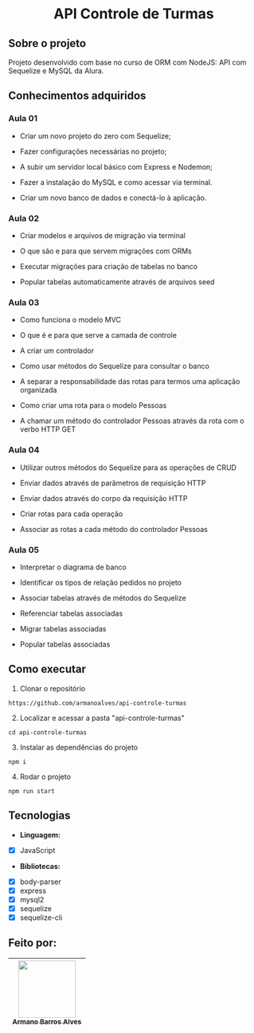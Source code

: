 # 
 # <p align="center" > API Controle de Turmas </p> 

## Sobre o projeto

Projeto desenvolvido com base no curso de ORM com NodeJS: API com Sequelize e MySQL da Alura.

## Conhecimentos adquiridos

### Aula 01

- Criar um novo projeto do zero com Sequelize;

- Fazer configurações necessárias no projeto;

- A subir um servidor local básico com Express e Nodemon;

- Fazer a instalação do MySQL e como acessar via terminal.

- Criar um novo banco de dados e conectá-lo à aplicação.

### Aula 02

- Criar modelos e arquivos de migração via terminal

- O que são e para que servem migrações com ORMs

- Executar migrações para criação de tabelas no banco

- Popular tabelas automaticamente através de arquivos seed

### Aula 03

- Como funciona o modelo MVC

- O que é e para que serve a camada de controle

- A criar um controlador

- Como usar métodos do Sequelize para consultar o banco

- A separar a responsabilidade das rotas para termos uma aplicação organizada

- Como criar uma rota para o modelo Pessoas

- A chamar um método do controlador Pessoas através da rota com o verbo HTTP GET

### Aula 04 

- Utilizar outros métodos do Sequelize para as operações de CRUD

- Enviar dados através de parâmetros de requisição HTTP

- Enviar dados através do corpo da requisição HTTP

- Criar rotas para cada operação

- Associar as rotas a cada método do controlador Pessoas

### Aula 05 

- Interpretar o diagrama de banco

- Identificar os tipos de relação pedidos no projeto

- Associar tabelas através de métodos do Sequelize

- Referenciar tabelas associadas

- Migrar tabelas associadas

- Popular tabelas associadas

## Como executar

1. Clonar o repositório

  ```
  https://github.com/armanoalves/api-controle-turmas
  ```

2. Localizar e acessar a pasta "api-controle-turmas"

  ```
  cd api-controle-turmas
  ```
3. Instalar as dependências do projeto

  ```
  npm i
  ```
4. Rodar o projeto

  ```
  npm run start
  ```

## Tecnologias

  * **Linguagem:** 
  - [x] JavaScript
 
  * **Bibliotecas:**
  - [x] body-parser
  - [x] express
  - [x] mysql2
  - [x] sequelize
  - [x] sequelize-cli

## Feito por: 

| [<img src="https://avatars.githubusercontent.com/armanoalves" width=115><br><sub>Armano Barros Alves</sub>](https://github.com/armanoalves) |
| :---: |

